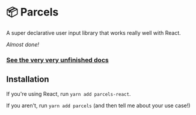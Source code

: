 # 📦 Parcels

A super declarative user input library that works really well with React.

*Almost done!*

### [See the very very unfinished docs](https://blueflag.github.io/dataparcels)

## Installation

If you're using React, run `yarn add parcels-react`.

If you aren't, run `yarn add parcels` (and then tell me about your use case!)

